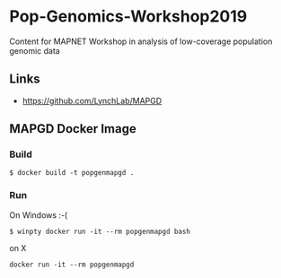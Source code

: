# Pop-Genomics-Workshop2019

Content for MAPNET Workshop in analysis of low-coverage population genomic data

Links
----
- https://github.com/LynchLab/MAPGD

MAPGD Docker Image
---------------

### Build
```
$ docker build -t popgenmapgd .
```

### Run

On Windows :-(
```
$ winpty docker run -it --rm popgenmapgd bash
```

on X
```
docker run -it --rm popgenmapgd
```
